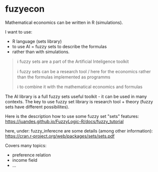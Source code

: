 # fuzyecon
Mathematical economics can be written in R (simulations).

I want to use:
* R language (sets library)
* to use AI = fuzzy sets to describe the formulas 
* rather than with simulations.

> ℹ️ fuzzy sets are a part of the Artificial Inteligence toolkit
> 
> ℹ️ fuzzy sets can be a research tool / here for the economics rather than the formulas implemented as programms
> 
> ℹ️ to combine it with the mathematical economics and formulas

The AI library is a full fuzzy sets useful toolkit - it can be used in many contexts.
The key to use fuzzy set library is research tool + theory (fuzzy sets have different possibilites).

Here is the description how to use some fuzzy set "sets" features:
https://juandes.github.io/FuzzyLogic-R/docs/fuzzy_tutorial

here, under: fuzzy_inferecne are some details (among other information):
https://cran.r-project.org/web/packages/sets/sets.pdf

Covers many topics:

* preference relation
* income field
* ...
